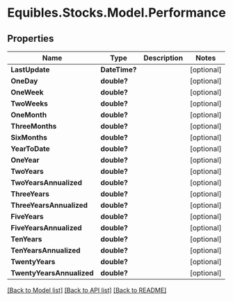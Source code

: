# Equibles.Stocks.Model.Performance
## Properties

Name | Type | Description | Notes
------------ | ------------- | ------------- | -------------
**LastUpdate** | **DateTime?** |  | [optional] 
**OneDay** | **double?** |  | [optional] 
**OneWeek** | **double?** |  | [optional] 
**TwoWeeks** | **double?** |  | [optional] 
**OneMonth** | **double?** |  | [optional] 
**ThreeMonths** | **double?** |  | [optional] 
**SixMonths** | **double?** |  | [optional] 
**YearToDate** | **double?** |  | [optional] 
**OneYear** | **double?** |  | [optional] 
**TwoYears** | **double?** |  | [optional] 
**TwoYearsAnnualized** | **double?** |  | [optional] 
**ThreeYears** | **double?** |  | [optional] 
**ThreeYearsAnnualized** | **double?** |  | [optional] 
**FiveYears** | **double?** |  | [optional] 
**FiveYearsAnnualized** | **double?** |  | [optional] 
**TenYears** | **double?** |  | [optional] 
**TenYearsAnnualized** | **double?** |  | [optional] 
**TwentyYears** | **double?** |  | [optional] 
**TwentyYearsAnnualized** | **double?** |  | [optional] 

[[Back to Model list]](../README.md#documentation-for-models) [[Back to API list]](../README.md#documentation-for-api-endpoints) [[Back to README]](../README.md)

